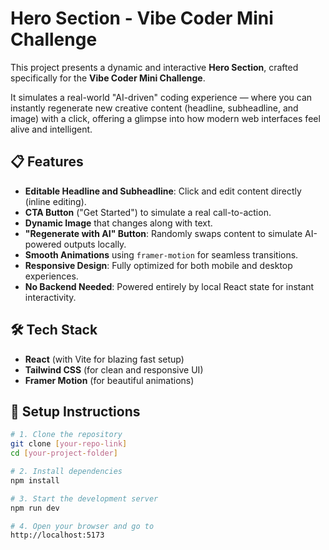 # Hero Section - Vibe Coder Mini Challenge

This project presents a dynamic and interactive **Hero Section**, crafted specifically for the **Vibe Coder Mini Challenge**.

It simulates a real-world "AI-driven" coding experience — where you can instantly regenerate new creative content (headline, subheadline, and image) with a click, offering a glimpse into how modern web interfaces feel alive and intelligent.

## 📋 Features
- **Editable Headline and Subheadline**: Click and edit content directly (inline editing).
- **CTA Button** ("Get Started") to simulate a real call-to-action.
- **Dynamic Image** that changes along with text.
- **"Regenerate with AI" Button**: Randomly swaps content to simulate AI-powered outputs locally.
- **Smooth Animations** using `framer-motion` for seamless transitions.
- **Responsive Design**: Fully optimized for both mobile and desktop experiences.
- **No Backend Needed**: Powered entirely by local React state for instant interactivity.

## 🛠️ Tech Stack
- **React** (with Vite for blazing fast setup)
- **Tailwind CSS** (for clean and responsive UI)
- **Framer Motion** (for beautiful animations)

## 🚀 Setup Instructions

```bash
# 1. Clone the repository
git clone [your-repo-link]
cd [your-project-folder]

# 2. Install dependencies
npm install

# 3. Start the development server
npm run dev

# 4. Open your browser and go to
http://localhost:5173
